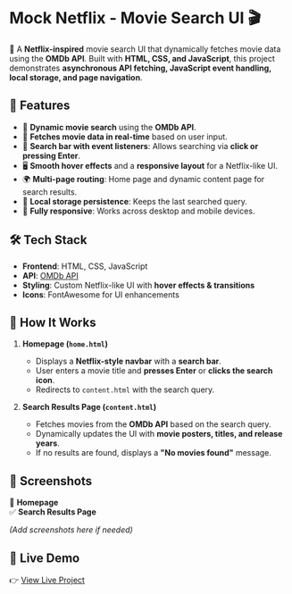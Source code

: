 # **Mock Netflix - Movie Search UI** 🎬

🚀 A **Netflix-inspired** movie search UI that dynamically fetches movie 
data using the **OMDb API**. Built with **HTML, CSS, and JavaScript**, 
this project demonstrates **asynchronous API fetching, JavaScript event 
handling, local storage, and page navigation**.

## **🔹 Features**
- 🎥 **Dynamic movie search** using the **OMDb API**.
- 🔄 **Fetches movie data in real-time** based on user input.
- 🔎 **Search bar with event listeners**: Allows searching via **click or 
pressing Enter**.
- 🖥️ **Smooth hover effects** and a **responsive layout** for a 
Netflix-like UI.
- 🌍 **Multi-page routing**: Home page and dynamic content page for search 
results.
- 💾 **Local storage persistence**: Keeps the last searched query.
- 📱 **Fully responsive**: Works across desktop and mobile devices.

## **🛠 Tech Stack**
- **Frontend**: HTML, CSS, JavaScript
- **API**: [OMDb API](http://www.omdbapi.com/)
- **Styling**: Custom Netflix-like UI with **hover effects & transitions**
- **Icons**: FontAwesome for UI enhancements

## **📂 How It Works**
1. **Homepage (`home.html`)**
   - Displays a **Netflix-style navbar** with a **search bar**.
   - User enters a movie title and **presses Enter** or **clicks the 
search icon**.
   - Redirects to `content.html` with the search query.

2. **Search Results Page (`content.html`)**
   - Fetches movies from the **OMDb API** based on the search query.
   - Dynamically updates the UI with **movie posters, titles, and release 
years**.
   - If no results are found, displays a **"No movies found"** message.

## **📸 Screenshots**
📌 **Homepage**  
✅ **Search Results Page**  

*(Add screenshots here if needed)*

## **🔗 Live Demo**
👉 [View Live Project](https://yourgithubusername.github.io/mock-netflix/)

